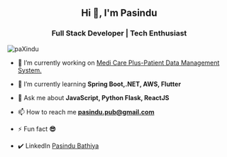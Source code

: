 <h2 align="center">Hi 👋, I'm Pasindu</h2>
<h3 align="center">Full Stack Developer | Tech Enthusiast</h3>

<p align="left"> <img src="https://komarev.com/ghpvc/?username=paXindu&label=Profile%20views&color=0e75b6&style=flat" alt="paXindu" /> </p>

- 🔭 I’m currently working on [Medi Care Plus-Patient Data Management System.](https://github.com/paXindu/MediCarePlus-backend-spring-boot/)

- 🌱 I’m currently learning **Spring Boot,.NET, AWS, Flutter**

- 💬 Ask me about **JavaScript, Python Flask, ReactJS**

- 📫 How to reach me **pasindu.pub@gmail.com**

- ⚡ Fun fact **😎**
  
- ✔️ LinkedIn [Pasindu Bathiya](https://www.linkedin.com/in/pasindu-bathiya/)






